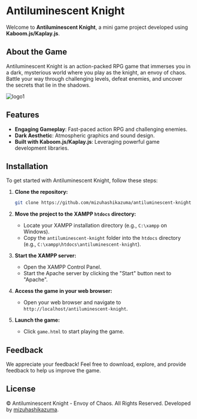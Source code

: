# Antiluminescent Knight

Welcome to **Antiluminescent Knight**, a mini game project developed using **Kaboom.js/Kaplay.js**.

## About the Game

Antiluminescent Knight is an action-packed RPG game that immerses you in a dark, mysterious world where you play as the knight, an envoy of chaos. Battle your way through challenging levels, defeat enemies, and uncover the secrets that lie in the shadows.

![logo1](https://github.com/mizuhashikazuma/antiluminescent-knight/assets/120730104/8a617d90-112b-40a7-b16d-26be6bb68904)
## Features

- **Engaging Gameplay**: Fast-paced action RPG and challenging enemies.
- **Dark Aesthetic**: Atmospheric graphics and sound design.
- **Built with Kaboom.js/Kaplay.js**: Leveraging powerful game development libraries.


## Installation

To get started with Antiluminescent Knight, follow these steps:

1. **Clone the repository:**
    ```sh
    git clone https://github.com/mizuhashikazuma/antiluminescent-knight.git
    ```

2. **Move the project to the XAMPP `htdocs` directory:**
    - Locate your XAMPP installation directory (e.g., `C:\xampp` on Windows).
    - Copy the `antiluminescent-knight` folder into the `htdocs` directory (e.g., `C:\xampp\htdocs\antiluminescent-knight`).

3. **Start the XAMPP server:**
    - Open the XAMPP Control Panel.
    - Start the Apache server by clicking the "Start" button next to "Apache".

4. **Access the game in your web browser:**
    - Open your web browser and navigate to `http://localhost/antiluminescent-knight`.

5. **Launch the game:**
    - Click `game.html` to start playing the game.
  
   
## Feedback

We appreciate your feedback! Feel free to download, explore, and provide feedback to help us improve the game.

## License

© Antiluminescent Knight - Envoy of Chaos. All Rights Reserved. Developed by [mizuhashikazuma](https://github.com/mizuhashikazuma).
